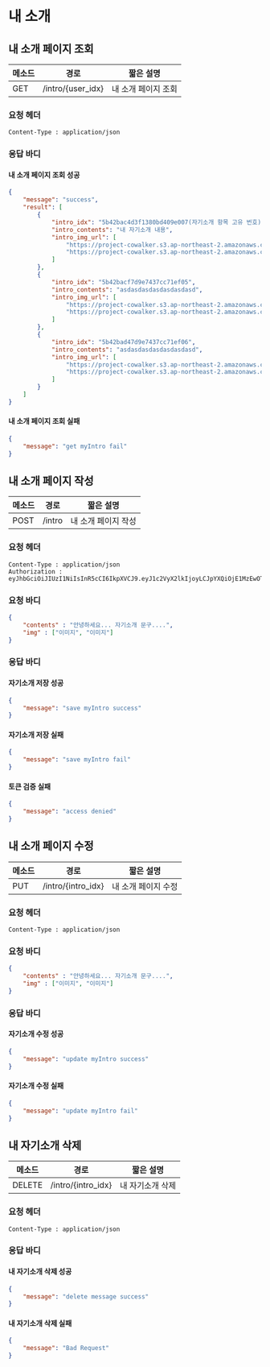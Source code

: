 # 내 소개
## 내 소개 페이지 조회

메소드 | 경로    | 짧은 설명
--- | ----- | ---------
GET | /intro/{user_idx} | 내 소개 페이지 조회 

### 요청 헤더

```
Content-Type : application/json
```

### 응답 바디

#### 내 소개 페이지 조회 성공

```json
{
    "message": "success",
    "result": [
        {
            "intro_idx": "5b42bac4d3f1380bd409e007(자기소개 항목 고유 번호)",
            "intro_contents": "내 자기소개 내용",
            "intro_img_url": [
                "https://project-cowalker.s3.ap-northeast-2.amazonaws.com/1531099844108.png",
                "https://project-cowalker.s3.ap-northeast-2.amazonaws.com/1531099844124.docx"
            ]
        },
        {
            "intro_idx": "5b42bacf7d9e7437cc71ef05",
            "intro_contents": "asdasdasdasdasdasdasd",
            "intro_img_url": [
                "https://project-cowalker.s3.ap-northeast-2.amazonaws.com/1531099855244.png",
                "https://project-cowalker.s3.ap-northeast-2.amazonaws.com/1531099855248.docx"
            ]
        },
        {
            "intro_idx": "5b42bad47d9e7437cc71ef06",
            "intro_contents": "asdasdasdasdasdasdasd",
            "intro_img_url": [
                "https://project-cowalker.s3.ap-northeast-2.amazonaws.com/1531099860742.png",
                "https://project-cowalker.s3.ap-northeast-2.amazonaws.com/1531099860744.docx"
            ]
        }
    ]
}
```

#### 내 소개 페이지 조회 실패

```json
{
    "message": "get myIntro fail"
}
```

## 내 소개 페이지 작성

메소드  | 경로   | 짧은 설명
---- | ---- | --------------
POST | /intro | 내 소개 페이지 작성 

### 요청 헤더

```
Content-Type : application/json
Authorization : eyJhbGciOiJIUzI1NiIsInR5cCI6IkpXVCJ9.eyJ1c2VyX2lkIjoyLCJpYXQiOjE1MzEwOTk2NDcsImV4cCI6MTUzMzY5MTY0N30.oElkCl0nyKBIUBKP9ZsZjCETymmHiVCp7h90cX2syM0
```

### 요청 바디

```json
{
    "contents" : "안녕하세요... 자기소개 문구....",
    "img" : ["이미지", "이미지"]
}
```

### 응답 바디

#### 자기소개 저장 성공

```json
{
    "message": "save myIntro success"
}
```

#### 자기소개 저장 실패

```json
{
    "message": "save myIntro fail"
}
```

#### 토큰 검증 실패

```json
{
    "message": "access denied"
}
```

## 내 소개 페이지 수정

메소드  | 경로      | 짧은 설명
---- | ------- | ---------
PUT | /intro/{intro_idx} | 내 소개 페이지 수정 

### 요청 헤더

```
Content-Type : application/json
```

### 요청 바디

```json
{
    "contents" : "안녕하세요... 자기소개 문구....",
    "img" : ["이미지", "이미지"]
}
```

### 응답 바디

#### 자기소개 수정 성공

```json
{
    "message": "update myIntro success"
}
```

#### 자기소개 수정 실패

```json
{
    "message": "update myIntro fail"
}
```
## 내 자기소개 삭제

메소드  | 경로      | 짧은 설명
---- | ------- | ---------
DELETE | /intro/{intro_idx} | 내 자기소개 삭제 

### 요청 헤더

```
Content-Type : application/json
```

### 응답 바디

#### 내 자기소개 삭제 성공

```json
{
    "message": "delete message success"
}
```

#### 내 자기소개 삭제 실패

```json
{
    "message": "Bad Request"
}
```

